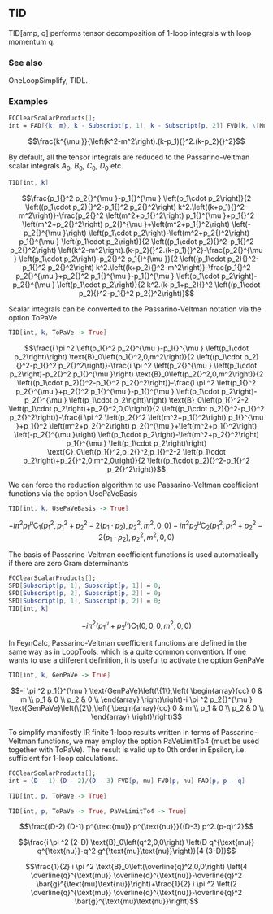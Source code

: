 ##  TID 

TID[amp, q] performs  tensor decomposition of 1-loop integrals with loop momentum q.

###  See also 

OneLoopSimplify, TIDL.

###  Examples 

```mathematica
FCClearScalarProducts[];
int = FAD[{k, m}, k - Subscript[p, 1], k - Subscript[p, 2]] FVD[k, \[Mu]] // FCI
```

$$\frac{k^{\mu }}{\left(k^2-m^2\right).(k-p_1){}^2.(k-p_2){}^2}$$

By default, all the tensor integrals are reduced to the Passarino-Veltman scalar integrals $A_0$, $B_0$, $C_0$, $D_0$ etc. 

```mathematica
TID[int, k]
```

$$\frac{p_1{}^2 p_2{}^{\mu }-p_1{}^{\mu } \left(p_1\cdot p_2\right)}{2 \left((p_1\cdot p_2){}^2-p_1{}^2 p_2{}^2\right) k^2.\left((k+p_1){}^2-m^2\right)}-\frac{p_2{}^2 \left(m^2+p_1{}^2\right) p_1{}^{\mu }+p_1{}^2 \left(m^2+p_2{}^2\right) p_2{}^{\mu }+\left(m^2+p_1{}^2\right) \left(-p_2{}^{\mu }\right) \left(p_1\cdot p_2\right)-\left(m^2+p_2{}^2\right) p_1{}^{\mu } \left(p_1\cdot p_2\right)}{2 \left((p_1\cdot p_2){}^2-p_1{}^2 p_2{}^2\right) \left(k^2-m^2\right).(k-p_2){}^2.(k-p_1){}^2}-\frac{p_2{}^{\mu } \left(p_1\cdot p_2\right)-p_2{}^2 p_1{}^{\mu }}{2 \left((p_1\cdot p_2){}^2-p_1{}^2 p_2{}^2\right) k^2.\left((k+p_2){}^2-m^2\right)}-\frac{p_1{}^2 p_2{}^{\mu }+p_2{}^2 p_1{}^{\mu }-p_1{}^{\mu } \left(p_1\cdot p_2\right)-p_2{}^{\mu } \left(p_1\cdot p_2\right)}{2 k^2.(k-p_1+p_2){}^2 \left((p_1\cdot p_2){}^2-p_1{}^2 p_2{}^2\right)}$$

Scalar integrals can be converted to the Passarino-Veltman notation via the option ToPaVe

```mathematica
TID[int, k, ToPaVe -> True]
```

$$\frac{i \pi ^2 \left(p_1{}^2 p_2{}^{\mu }-p_1{}^{\mu } \left(p_1\cdot p_2\right)\right) \text{B}_0\left(p_1{}^2,0,m^2\right)}{2 \left((p_1\cdot p_2){}^2-p_1{}^2 p_2{}^2\right)}-\frac{i \pi ^2 \left(p_2{}^{\mu } \left(p_1\cdot p_2\right)-p_2{}^2 p_1{}^{\mu }\right) \text{B}_0\left(p_2{}^2,0,m^2\right)}{2 \left((p_1\cdot p_2){}^2-p_1{}^2 p_2{}^2\right)}-\frac{i \pi ^2 \left(p_1{}^2 p_2{}^{\mu }+p_2{}^2 p_1{}^{\mu }-p_1{}^{\mu } \left(p_1\cdot p_2\right)-p_2{}^{\mu } \left(p_1\cdot p_2\right)\right) \text{B}_0\left(p_1{}^2-2 \left(p_1\cdot p_2\right)+p_2{}^2,0,0\right)}{2 \left((p_1\cdot p_2){}^2-p_1{}^2 p_2{}^2\right)}-\frac{i \pi ^2 \left(p_2{}^2 \left(m^2+p_1{}^2\right) p_1{}^{\mu }+p_1{}^2 \left(m^2+p_2{}^2\right) p_2{}^{\mu }+\left(m^2+p_1{}^2\right) \left(-p_2{}^{\mu }\right) \left(p_1\cdot p_2\right)-\left(m^2+p_2{}^2\right) p_1{}^{\mu } \left(p_1\cdot p_2\right)\right) \text{C}_0\left(p_1{}^2,p_2{}^2,p_1{}^2-2 \left(p_1\cdot p_2\right)+p_2{}^2,0,m^2,0\right)}{2 \left((p_1\cdot p_2){}^2-p_1{}^2 p_2{}^2\right)}$$

We can force the reduction algorithm to use Passarino-Veltman coefficient functions via the option UsePaVeBasis

```mathematica
TID[int, k, UsePaVeBasis -> True]
```

$$-i \pi ^2 p_1{}^{\mu } \text{C}_1\left(p_1{}^2,p_1{}^2+p_2{}^2-2 \left(p_1\cdot p_2\right),p_2{}^2,m^2,0,0\right)-i \pi ^2 p_2{}^{\mu } \text{C}_2\left(p_1{}^2,p_1{}^2+p_2{}^2-2 \left(p_1\cdot p_2\right),p_2{}^2,m^2,0,0\right)$$

The basis of Passarino-Veltman coefficient functions is used automatically if there are zero Gram determinants

```mathematica
FCClearScalarProducts[];
SPD[Subscript[p, 1], Subscript[p, 1]] = 0;
SPD[Subscript[p, 2], Subscript[p, 2]] = 0;
SPD[Subscript[p, 1], Subscript[p, 2]] = 0;
TID[int, k]
```

$$-i \pi ^2 \left(p_1{}^{\mu }+p_2{}^{\mu }\right) \text{C}_1\left(0,0,0,m^2,0,0\right)$$

In FeynCalc, Passarino-Veltman coefficient functions are defined in the same way as in LoopTools, which is a quite common convention. If one wants to use a different definition, it is useful to activate the option GenPaVe

```mathematica
TID[int, k, GenPaVe -> True]
```

$$-i \pi ^2 p_1{}^{\mu } \text{GenPaVe}\left(\{1\},\left(
\begin{array}{cc}
 0 & m \\
 p_1 & 0 \\
 p_2 & 0 \\
\end{array}
\right)\right)-i \pi ^2 p_2{}^{\mu } \text{GenPaVe}\left(\{2\},\left(
\begin{array}{cc}
 0 & m \\
 p_1 & 0 \\
 p_2 & 0 \\
\end{array}
\right)\right)$$

To simplify manifestly IR finite 1-loop results written in terms of Passarino-Veltman functions, we may employ the option PaVeLimitTo4 (must be used together with ToPaVe).
The result is valid up to 0th order in Epsilon, i.e. sufficient for 1-loop calculations.

```mathematica
FCClearScalarProducts[];
int = (D - 1) (D - 2)/(D - 3) FVD[p, mu] FVD[p, nu] FAD[p, p - q] 
 
TID[int, p, ToPaVe -> True] 
 
TID[int, p, ToPaVe -> True, PaVeLimitTo4 -> True]
```

$$\frac{(D-2) (D-1) p^{\text{mu}} p^{\text{nu}}}{(D-3) p^2.(p-q)^2}$$

$$\frac{i \pi ^2 (2-D) \text{B}_0\left(q^2,0,0\right) \left(D q^{\text{mu}} q^{\text{nu}}-q^2 g^{\text{mu}\text{nu}}\right)}{4 (3-D)}$$

$$\frac{1}{2} i \pi ^2 \text{B}_0\left(\overline{q}^2,0,0\right) \left(4 \overline{q}^{\text{mu}} \overline{q}^{\text{nu}}-\overline{q}^2 \bar{g}^{\text{mu}\text{nu}}\right)+\frac{1}{2} i \pi ^2 \left(2 \overline{q}^{\text{mu}} \overline{q}^{\text{nu}}-\overline{q}^2 \bar{g}^{\text{mu}\text{nu}}\right)$$